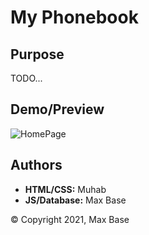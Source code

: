 # My Phonebook

## Purpose

TODO...

## Demo/Preview

![HomePage](https://i.ibb.co/kG2JmNW/screencapture-127-0-0-1-5500-src-index-html-2022-01-18-04-53-09.png)

## Authors

- **HTML/CSS:** Muhab
- **JS/Database:** Max Base

© Copyright 2021, Max Base
